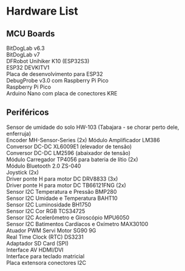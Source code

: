 # Hardware List

## MCU Boards  

BitDogLab v6.3  
BitDogLab v7  
DFRobot Unihiker K10 (ESP32S3)  
ESP32 DEVKITV1  
Placa de desenvolvimento para ESP32  
DebugProbe v3.0 com Raspberry Pi Pico  
Raspberry Pi Pico  
Arduino Nano com placa de conectores KRE  


## Periféricos

Sensor de umidade do solo HW-103 (Tabajara - se chorar perto dele, enferruja)  
Encoder MH-Sensor-Series (2x)
Módulo Amplificador LM386  
Conversor DC-DC XL6009E1 (elevador de tensão)  
Conversor DC-DC LM2596 (abaixador de tensão)  
Módulo Carregador TP4056 para bateria de lítio (2x)  
Módulo Bluetooth 2.0 ZS-040  
Joystick (2x)  
Driver ponte H para motor DC DRV8833 (3x)  
Driver ponte H para motor DC TB66121FNG (2x)  
Sensor I2C Temperatura e Pressão BMP280  
Sensor I2C Umidade e Temperatura BAHT10  
Sensor I2C Luminosidade BH1750  
Sensor I2C Cor RGB TCS34725  
Sensor I2C Acelerômetro e Giroscópio  MPU6050  
Sensor I2C Batimentos Cardíacos e Oxímetro MAX30100  
 Atuador PWM Servi Motor SG90 9G  
Real Time Clock (RTC) DS3231  
Adaptador SD Card (SPI)  
Interface AV HDMI/DVI  
Interface para teclado matricial  
Placa extensora conectores I2C  











